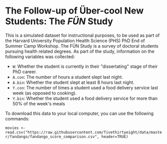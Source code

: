 # The Follow-up of &Uuml;ber-cool New Students: The *F&Uuml;N* Study

This is a simulated dataset for instructional purposes, to be used as part of the 
Harvard University Population Health Science (PHS) PhD End of Summer Camp
Workshop. The F&Uuml;N Study is a survey of doctoral students pursuing health
related degrees. As part of the study, information on the following variables 
was collected: 

- `W`: Whether the student is currently in their "dissertating" stage of their PhD career. 
- `A.con`: The number of hours a student slept last night.
- `A.bin`: Whether the student slept at least 8 hours last night.
- `Y.con`: The number of times a student used a food delivery service last week (as opposed to cooking).
- `Y.bin`: Whether the student used a food delivery service for more than 50\% of the week's meals


To download this data to your local computer, you can use the following commands:

`
movies <- read.csv("https://raw.githubusercontent.com/fivethirtyeight/data/master/fandango/fandango_score_comparison.csv", header=TRUE)
`